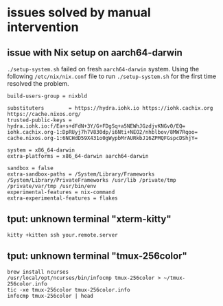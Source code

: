 # issues solved by manual intervention

## issue with Nix setup on aarch64-darwin

`./setup-system.sh` failed on fresh `aarch64-darwin` system.
Using the following `/etc/nix/nix.conf` file to run `./setup-system.sh` for the first time resolved the problem.

```
build-users-group = nixbld

substituters        = https://hydra.iohk.io https://iohk.cachix.org https://cache.nixos.org/
trusted-public-keys = hydra.iohk.io:f/Ea+s+dFdN+3Y/G+FDgSq+a5NEWhJGzdjvKNGv0/EQ= iohk.cachix.org-1:DpRUyj7h7V830dp/i6Nti+NEO2/nhblbov/8MW7Rqoo= cache.nixos.org-1:6NCHdD59X431o0gWypbMrAURkbJ16ZPMQFGspcDShjY=

system = x86_64-darwin
extra-platforms = x86_64-darwin aarch64-darwin

sandbox = false
extra-sandbox-paths = /System/Library/Frameworks /System/Library/PrivateFrameworks /usr/lib /private/tmp /private/var/tmp /usr/bin/env
experimental-features = nix-command
extra-experimental-features = flakes
```

## tput: unknown terminal "xterm-kitty"

```
kitty +kitten ssh your.remote.server
```


## tput: unknown terminal "tmux-256color"

```
brew install ncurses
/usr/local/opt/ncurses/bin/infocmp tmux-256color > ~/tmux-256color.info
tic -xe tmux-256color tmux-256color.info
infocmp tmux-256color | head
```
